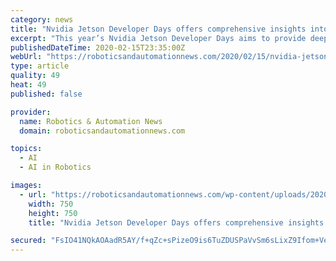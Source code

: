 ```yaml
---
category: news
title: "Nvidia Jetson Developer Days offers comprehensive insights into robotics and more"
excerpt: "This year’s Nvidia Jetson Developer Days aims to provide deep and comprehensive insights into one of the most important computing systems for robotics and artificial intelligence currently on the market. Nvidia is one of the world’s largest microprocessor manufacturers and high on the Robotics and Automation News list of top 25 AI chip ..."
publishedDateTime: 2020-02-15T23:35:00Z
webUrl: "https://roboticsandautomationnews.com/2020/02/15/nvidia-jetson-developer-days-offers-comprehensive-insights-into-robotics-and-more/30047/"
type: article
quality: 49
heat: 49
published: false

provider:
  name: Robotics & Automation News
  domain: roboticsandautomationnews.com

topics:
  - AI
  - AI in Robotics

images:
  - url: "https://roboticsandautomationnews.com/wp-content/uploads/2020/02/nvidia-embedded-dev-copy.jpg"
    width: 750
    height: 750
    title: "Nvidia Jetson Developer Days offers comprehensive insights into robotics and more"

secured: "FsIO41NQkAOAadR5AY/f+qZc+sPizeO9is6TuZDUSPaVvSm6sLixZ9Ifom+VeNFWzQwCmHlMt23BBMj9tB2qtuGsszWpK6p6BkBGRvOine5Ic9i2Uwu52vzeZFHEb5M66/ZTQpTe+CHhqMtdfzR5U1eoSn0HgaaVuOtglHsuzHk9gpJgh8lTpGqV3NFIN+bxTu/sSSSL/oqxrTt8Zpf0I7k0QcNIKa8CBT7NL/Aip3ReFqXEyp00BVqqOZquQtqZeysoRWEqBhP+TS4nNydPiTP28BAxPb/QMMuXIDvFfoLsHwoYYScULf82ZV02Z2N7;Mg/URIHyDsXqBIKl+2U7Xg=="
---
```


